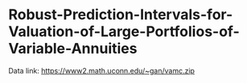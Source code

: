 # Robust-Prediction-Intervals-for-Valuation-of-Large-Portfolios-of-Variable-Annuities
Data link: https://www2.math.uconn.edu/~gan/vamc.zip
